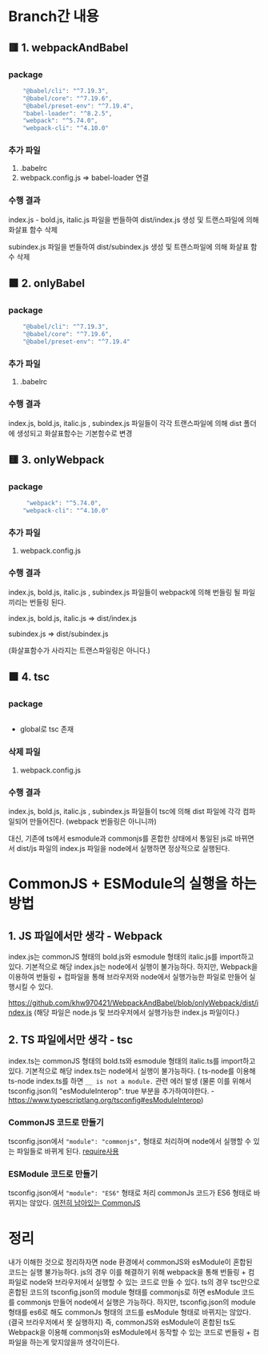 # Branch간 내용

## 🟥 1. webpackAndBabel

### package

```js
    "@babel/cli": "^7.19.3",
    "@babel/core": "^7.19.6",
    "@babel/preset-env": "^7.19.4",
    "babel-loader": "^8.2.5",
    "webpack": "^5.74.0",
    "webpack-cli": "^4.10.0"
```

### 추가 파일

1. .babelrc
2. webpack.config.js => babel-loader 연결

### 수행 결과

index.js - bold.js, italic.js 파일을 번들하여 dist/index.js 생성 및 트랜스파일에 의해 화살표 함수 삭제

subindex.js 파일을 번들하여 dist/subindex.js 생성 및 트랜스파일에 의해 화살표 함수 삭제

## 🟧 2. onlyBabel

### package

```js
    "@babel/cli": "^7.19.3",
    "@babel/core": "^7.19.6",
    "@babel/preset-env": "^7.19.4"
```

### 추가 파일

1. .babelrc

### 수행 결과

index.js, bold.js, italic.js , subindex.js 파일들이 각각 트랜스파일에 의해 dist 폴더에 생성되고 화살표함수는 기본함수로 변경

## 🟨 3. onlyWebpack

### package

```js
     "webpack": "^5.74.0",
    "webpack-cli": "^4.10.0"
```

### 추가 파일

1. webpack.config.js

### 수행 결과

index.js, bold.js, italic.js , subindex.js 파일들이 webpack에 의해 번들링 될 파일끼리는 번들링 된다.

index.js, bold.js, italic.js => dist/index.js

subindex.js => dist/subindex.js

(화살표함수가 사라지는 트랜스파일링은 아니다.)

## 🟩 4. tsc

### package

```js
```

* global로 tsc 존재

### 삭제 파일

1. webpack.config.js

### 수행 결과

index.js, bold.js, italic.js , subindex.js 파일들이 tsc에 의해 dist 파일에 각각 컴파일되어 만들어진다. (webpack 번들링은 아니니까) 

대신, 기존에 ts에서 esmodule과 commonjs를 혼합한 상태에서 통일된 js로 바뀌면서 dist/js 파일의 index.js 파일을 node에서 실행하면 정상적으로 실행된다. 


# CommonJS + ESModule의 실행을 하는 방법
## 1. JS 파일에서만 생각 - Webpack
index.js는 commonJS 형태의 bold.js와 esmodule 형태의 italic.js를 import하고 있다. 
기본적으로 해당 index.js는 node에서 실행이 불가능하다. 
하지만, Webpack을 이용하여 번들링 + 컴파일을 통해 브라우저와 node에서 실행가능한 파일로 만들어 실행시킬 수 있다. 

https://github.com/khw970421/WebpackAndBabel/blob/onlyWebpack/dist/index.js
(해당 파일은 node.js 및 브라우저에서 실행가능한 index.js 파일이다.)

## 2. TS 파일에서만 생각 - tsc
index.ts는 commonJS 형태의 bold.ts와 esmodule 형태의 italic.ts를 import하고 있다. 
기본적으로 해당 index.ts는 node에서 실행이 불가능하다. ( ts-node를 이용해 ts-node index.ts를 하면 `__ is not a module.` 관련 에러 발생 
(물론 이를 위해서 tsconfig.json의 "esModuleInterop": true 부분을 추가하여야한다. - https://www.typescriptlang.org/tsconfig#esModuleInterop)

### CommonJS 코드로 만들기
tsconfig.json에서 `"module": "commonjs",` 형태로 처리하며 node에서 실행할 수 있는 파일들로 바뀌게 된다. 
[require사용](https://github.com/khw970421/WebpackAndBabel/blob/tsc/dist/commonJS/index.js)

### ESModule 코드로 만들기
tsconfig.json에서 `"module": "ES6"` 형태로 처리 commonJs 코드가 ES6 형태로 바뀌지는 않았다. 
[여전히 남아있는 CommonJS](https://github.com/khw970421/WebpackAndBabel/blob/tsc/dist/ES6/bold.js)


# 정리
내가 이해한 것으로 정리하자면 node 환경에서 commonJS와 esModule이 혼합된 코드는 실행 불가능하다. 
js의 경우 이를 해결하기 위해 webpack을 통해 번들링 + 컴파일로 node와 브라우저에서 실행할 수 있는 코드로 만들 수 있다. 
ts의 경우 tsc만으로 혼합된 코드의 tsconfig.json의 module 형태를 commonjs로 하면 esModule 코드를 commonjs 만들어 node에서 실행은 가능하다. 
하지만, tsconfig.json의 module 형태를 es6로 해도 commonJs 형태의 코드를 esModule 형태로 바뀌지는 않았다. (결국 브라우저에서 못 실행하지)
즉, commonJS와 esModule이 혼합된 ts도 Webpack을 이용해 commonjs와 esModule에서 동작할 수 있는 코드로 번들링 + 컴파일을 하는게 맞지않을까 생각이든다. 
  

